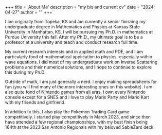 +++
title = 'About Me'
description = "my bio and current cv"
date = "2024-04-27"
author = ""
+++

I am originally from Topeka, KS and am currently a senior finishing my undergraduate degree in Mathematics and Physics at Kansas State University in Manhattan, KS. I will be pursuing my Ph.D. in mathematics at Purdue University this fall. After my Ph.D., my ultimate goal is to be a professor at a university and teach and conduct research full time.

My current research interests and in applied math and PDE, and I am particularly fond of mathematical application to physics, especially within wave equations. I did most of my undergraduate work on Inverse Scattering problems and their numerical solutions, and I hope to continue to explore this during my Ph.D.

Outside of math, I am just generally a nerd. I enjoy making spreadsheets for fun (you will find many of the more interesting ones on this website). I am also quite fond of Nintendo games from all eras. I own every Nintendo console except for a SNES and I love to play Mario Party and Mario Kart with my friends and girlfriend.

In addition to this, I also play the Pokemon Trading Card game competitively. I started play competitively in March 2023, and since then have attended a few regional championships, with my best finish being 164th at the 2023 San Antonio Regionals with my beloved SableZard deck.